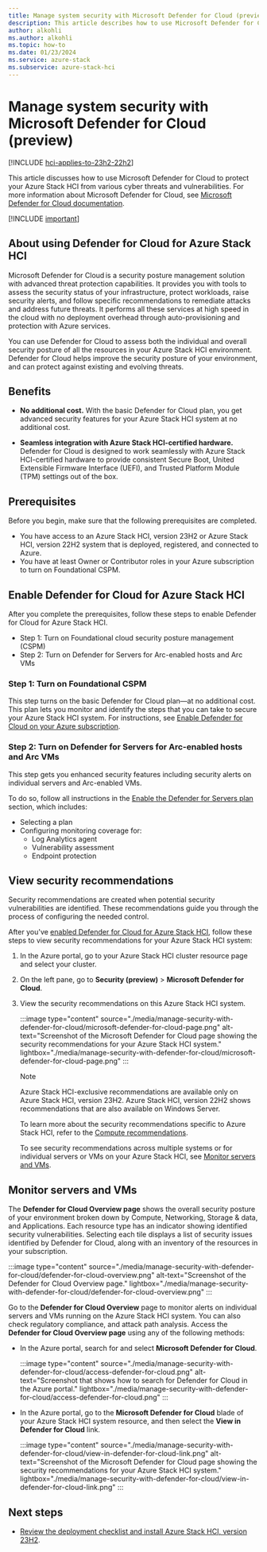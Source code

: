 ```yaml
---
title: Manage system security with Microsoft Defender for Cloud (preview)
description: This article describes how to use Microsoft Defender for Cloud to secure your Azure Stack HCI system (preview).
author: alkohli
ms.author: alkohli
ms.topic: how-to
ms.date: 01/23/2024
ms.service: azure-stack
ms.subservice: azure-stack-hci
---
```


# Manage system security with Microsoft Defender for Cloud (preview)

[!INCLUDE [hci-applies-to-23h2-22h2](../../includes/hci-applies-to-23h2-22h2.md)]

This article discusses how to use Microsoft Defender for Cloud to protect your Azure Stack HCI from various cyber threats and vulnerabilities. For more information about Microsoft Defender for Cloud, see [Microsoft Defender for Cloud documentation](/azure/defender-for-cloud/).

[!INCLUDE [important](../../includes/hci-preview.md)]

## About using Defender for Cloud for Azure Stack HCI

Microsoft Defender for Cloud is a security posture management solution with advanced threat protection capabilities. It provides you with tools to assess the security status of your infrastructure, protect workloads, raise security alerts, and follow specific recommendations to remediate attacks and address future threats. It performs all these services at high speed in the cloud with no deployment overhead through auto-provisioning and protection with Azure services.

You can use Defender for Cloud to assess both the individual and overall security posture of all the resources in your Azure Stack HCI environment. Defender for Cloud helps improve the security posture of your environment, and can protect against existing and evolving threats.

## Benefits

- **No additional cost.** With the basic Defender for Cloud plan, you get advanced security features for your Azure Stack HCI system at no additional cost.

- **Seamless integration with Azure Stack HCI-certified hardware.** Defender for Cloud is designed to work seamlessly with Azure Stack HCI-certified hardware to provide consistent Secure Boot, United Extensible Firmware Interface (UEFI), and Trusted Platform Module (TPM) settings out of the box.

## Prerequisites

Before you begin, make sure that the following prerequisites are completed.

- You have access to an Azure Stack HCI, version 23H2 or Azure Stack HCI, version 22H2 system that is deployed, registered, and connected to Azure.
- You have at least Owner or Contributor roles in your Azure subscription to turn on Foundational CSPM.

## Enable Defender for Cloud for Azure Stack HCI

After you complete the prerequisites, follow these steps to enable Defender for Cloud for Azure Stack HCI.

- Step 1: Turn on Foundational cloud security posture management (CSPM)
- Step 2: Turn on Defender for Servers for Arc-enabled hosts and Arc VMs

### Step 1: Turn on Foundational CSPM

This step turns on the basic Defender for Cloud plan—at no additional cost. This plan lets you monitor and identify the steps that you can take to secure your Azure Stack HCI system. For instructions, see [Enable Defender for Cloud on your Azure subscription](/azure/defender-for-cloud/connect-azure-subscription#enable-defender-for-cloud-on-your-azure-subscription).

### Step 2: Turn on Defender for Servers for Arc-enabled hosts and Arc VMs

This step gets you enhanced security features including security alerts on individual servers and Arc-enabled VMs.

To do so, follow all instructions in the [Enable the Defender for Servers plan](/azure/defender-for-cloud/tutorial-enable-servers-plan#enable-the-defender-for-servers-plan) section, which includes:

- Selecting a plan
- Configuring monitoring coverage for:
   - Log Analytics agent
   - Vulnerability assessment
   - Endpoint protection

## View security recommendations

Security recommendations are created when potential security vulnerabilities are identified. These recommendations guide you through the process of configuring the needed control.

After you've [enabled Defender for Cloud for Azure Stack HCI](#enable-defender-for-cloud-for-azure-stack-hci), follow these steps to view security recommendations for your Azure Stack HCI system:

1. In the Azure portal, go to your Azure Stack HCI cluster resource page and select your cluster.

1. On the left pane, go to **Security (preview)** > **Microsoft Defender for Cloud**.

1. View the security recommendations on this Azure Stack HCI system.

   :::image type="content" source="./media/manage-security-with-defender-for-cloud/microsoft-defender-for-cloud-page.png" alt-text="Screenshot of the Microsoft Defender for Cloud page showing the security recommendations for your Azure Stack HCI system." lightbox="./media/manage-security-with-defender-for-cloud/microsoft-defender-for-cloud-page.png" :::

   > [!NOTE]
   > Azure Stack HCI-exclusive recommendations are available only on Azure Stack HCI, version 23H2. Azure Stack HCI, version 22H2 shows recommendations that are also available on Windows Server.

   To learn more about the security recommendations specific to Azure Stack HCI, refer to the [Compute recommendations](/azure/defender-for-cloud/recommendations-reference#compute-recommendations).

   To see security recommendations across multiple systems or for individual servers or VMs on your Azure Stack HCI, see [Monitor servers and VMs](#monitor-servers-and-vms).

## Monitor servers and VMs

The **Defender for Cloud Overview page** shows the overall security posture of your environment broken down by Compute, Networking, Storage & data, and Applications. Each resource type has an indicator showing identified security vulnerabilities. Selecting each tile displays a list of security issues identified by Defender for Cloud, along with an inventory of the resources in your subscription.

:::image type="content" source="./media/manage-security-with-defender-for-cloud/defender-for-cloud-overview.png" alt-text="Screenshot of the Defender for Cloud Overview page." lightbox="./media/manage-security-with-defender-for-cloud/defender-for-cloud-overview.png" :::

Go to the **Defender for Cloud Overview** page to monitor alerts on individual servers and VMs running on the Azure Stack HCI system. You can also check regulatory compliance, and attack path analysis. Access the **Defender for Cloud Overview page** using any of the following methods:

- In the Azure portal, search for and select **Microsoft Defender for Cloud**.

   :::image type="content" source="./media/manage-security-with-defender-for-cloud/access-defender-for-cloud.png" alt-text="Screenshot that shows how to search for Defender for Cloud in the Azure portal." lightbox="./media/manage-security-with-defender-for-cloud/access-defender-for-cloud.png" :::

- In the Azure portal, go to the **Microsoft Defender for Cloud** blade of your Azure Stack HCI system resource, and then select the **View in Defender for Cloud** link.

   :::image type="content" source="./media/manage-security-with-defender-for-cloud/view-in-defender-for-cloud-link.png" alt-text="Screenshot of the Microsoft Defender for Cloud page showing the security recommendations for your Azure Stack HCI system." lightbox="./media/manage-security-with-defender-for-cloud/view-in-defender-for-cloud-link.png" :::

## Next steps

- [Review the deployment checklist and install Azure Stack HCI, version 23H2](../deploy/deployment-checklist.md).
